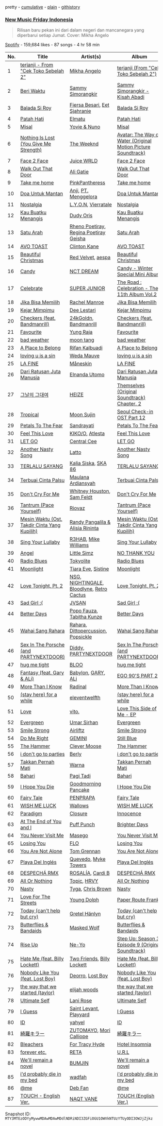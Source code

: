 pretty - [cumulative](/playlists/cumulative/37i9dQZF1DX8vAahjzdXGC.md) - [plain](/playlists/plain/37i9dQZF1DX8vAahjzdXGC) - [githistory](https://github.githistory.xyz/mackorone/spotify-playlist-archive/blob/main/playlists/plain/37i9dQZF1DX8vAahjzdXGC)

### [New Music Friday Indonesia](https://open.spotify.com/playlist/37i9dQZF1DX8vAahjzdXGC)

> Rilisan baru pekan ini dari dalam negeri dan mancanegara yang diperbarui setiap Jumat\. Cover: Mikha Angelo

[Spotify](https://open.spotify.com/user/spotify) - 159,684 likes - 87 songs - 4 hr 58 min

| No. | Title | Artist(s) | Album | Length |
|---|---|---|---|---|
| 1 | [terjanji \- From "Cek Toko Sebelah 2"](https://open.spotify.com/track/3NQ1T3sN6clo8P5i8DIneg) | [Mikha Angelo](https://open.spotify.com/artist/1TsPGD8cCf3JaSGrC7sLkf) | [terjanji \(From "Cek Toko Sebelah 2"\)](https://open.spotify.com/album/1yMKiFk1KEtaF9MB5f4ATO) | 4:18 |
| 2 | [Beri Waktu](https://open.spotify.com/track/5jN5OcPcsHge3dgj2pg0Jh) | [Sammy Simorangkir](https://open.spotify.com/artist/374NOHOFF57pYs9QOhuKJq) | [Sammy Simorangkir \- Kisah Abadi](https://open.spotify.com/album/6qbZdwGrY2vA1WkVWPoRS6) | 3:54 |
| 3 | [Balada Si Roy](https://open.spotify.com/track/5IqN3PYDiOppZEln4AQ54E) | [Fiersa Besari](https://open.spotify.com/artist/06QVnTCdjs4jPKO0487EGV), [Eet Sjahranie](https://open.spotify.com/artist/1o5v9Ql52RqXXZmWIbuFdX) | [Balada Si Roy](https://open.spotify.com/album/1FPVqPgzfIyIRwArwOKed7) | 4:11 |
| 4 | [Patah Hati](https://open.spotify.com/track/6wMZgPKc7BH4vVuS07bA2o) | [Elmatu](https://open.spotify.com/artist/2a5qh3vr6mQFCjnGd7fM8I) | [Patah Hati](https://open.spotify.com/album/5YKdcnS6abvPSsgyPkF9LH) | 4:21 |
| 5 | [Misal](https://open.spotify.com/track/4br3AKyFfsCxH6B1KgA5fd) | [Yovie & Nuno](https://open.spotify.com/artist/3DHOtJqv0Bw65ENlK4FiSF) | [Misal](https://open.spotify.com/album/0vj8E1u2oEzj470hNpoT0u) | 3:57 |
| 6 | [Nothing Is Lost \(You Give Me Strength\)](https://open.spotify.com/track/1DzJbVkBELu6jDu6q0T0tk) | [The Weeknd](https://open.spotify.com/artist/1Xyo4u8uXC1ZmMpatF05PJ) | [Avatar: The Way of Water \(Original Motion Picture Soundtrack\)](https://open.spotify.com/album/4M2Mf4pmARKGVT9MLCe3HA) | 4:27 |
| 7 | [Face 2 Face](https://open.spotify.com/track/6L4XGeAdRRC32vVJpp8MdM) | [Juice WRLD](https://open.spotify.com/artist/4MCBfE4596Uoi2O4DtmEMz) | [Face 2 Face](https://open.spotify.com/album/4Ql8xPz3NjoScZ4yM3fNFh) | 2:04 |
| 8 | [Walk Out That Door](https://open.spotify.com/track/7lABdrRyMlxMWZzU3SKWoA) | [Ali Gatie](https://open.spotify.com/artist/4rTv3Ejc7hKMtmoBOK1B4T) | [Walk Out That Door](https://open.spotify.com/album/3y3IISsJLqxm4apTYf5i5c) | 2:47 |
| 9 | [Take me home](https://open.spotify.com/track/26AmP3ukYC4Zs9lSGlh55I) | [PinkPantheress](https://open.spotify.com/artist/78rUTD7y6Cy67W1RVzYs7t) | [Take me home](https://open.spotify.com/album/4CykmPXyJzacASnoxR33ns) | 3:20 |
| 10 | [Doa Untuk Mantan](https://open.spotify.com/track/09lTyx9ZjG9VrP6Llw9N8a) | [Anji](https://open.spotify.com/artist/0b4XpbAVDPngjDTbcSWH8N), [PT\. Menggelora](https://open.spotify.com/artist/7xIzIH3j2ABEjAVJALjdXe) | [Doa Untuk Mantan](https://open.spotify.com/album/3O0SYXDiZEUveXYH7BZJml) | 4:12 |
| 11 | [Nostalgia](https://open.spotify.com/track/3aYoUdsZy82CGrVrAbRdfB) | [L.Y.O.N](https://open.spotify.com/artist/011lDaj7WzDKxGzz3pFGHA), [Vierratale](https://open.spotify.com/artist/0yz3hWDSRvBZ8V5HMYVWzp) | [Nostalgia](https://open.spotify.com/album/2UA5cEMiRKSrXpJoQBkfhB) | 3:57 |
| 12 | [Kau Buatku Menangis](https://open.spotify.com/track/4MGZp7XTVv1tr1xIFTTVfq) | [Dudy Oris](https://open.spotify.com/artist/6YPfs6tdZXvnlzgZNU3SYT) | [Kau Buatku Menangis](https://open.spotify.com/album/61JqQPVSWNqDohYhASYxKi) | 4:33 |
| 13 | [Satu Arah](https://open.spotify.com/track/0GI82zY7lUEImWCO4BABlz) | [Rheno Poetiray](https://open.spotify.com/artist/5vXUM4kWItxvIL02q96Xpr), [Regina Poetiray Geisha](https://open.spotify.com/artist/7o4uC3IhDXcHXgaTiQVD7G) | [Satu Arah](https://open.spotify.com/album/4bgbE9MDLMZLoydKgxLe40) | 3:37 |
| 14 | [AVO TOAST](https://open.spotify.com/track/7B5EbapjMpLuK7A7PJUvxn) | [Clinton Kane](https://open.spotify.com/artist/7okSU80WTrn4LXlyXYbX3P) | [AVO TOAST](https://open.spotify.com/album/4gH45jls1Zx5TSREuO53x9) | 2:41 |
| 15 | [Beautiful Christmas](https://open.spotify.com/track/3k7FTBQkstaBcYHamx9jqe) | [Red Velvet](https://open.spotify.com/artist/1z4g3DjTBBZKhvAroFlhOM), [aespa](https://open.spotify.com/artist/6YVMFz59CuY7ngCxTxjpxE) | [Beautiful Christmas](https://open.spotify.com/album/1oniugll0x2gZ3l7o4z9iG) | 3:29 |
| 16 | [Candy](https://open.spotify.com/track/27bIik73QCu8Xzt3xpG1bI) | [NCT DREAM](https://open.spotify.com/artist/1gBUSTR3TyDdTVFIaQnc02) | [Candy \- Winter Special Mini Album](https://open.spotify.com/album/6lqazNXadymQLwUh41qW2K) | 3:37 |
| 17 | [Celebrate](https://open.spotify.com/track/1z3TKT67SglIzFmHM7xxyK) | [SUPER JUNIOR](https://open.spotify.com/artist/6gzXCdfYfFe5XKhPKkYqxV) | [The Road : Celebration \- The 11th Album Vol.2](https://open.spotify.com/album/1B3ZMbdmeSFWI2WmXTD0Ny) | 3:33 |
| 18 | [Jika Bisa Memilih](https://open.spotify.com/track/2ojrZzi4qE5wgPbw3d8IXb) | [Rachel Manroe](https://open.spotify.com/artist/4C5054Vlxnz7iU385I6obf) | [Jika Bisa Memilih](https://open.spotify.com/album/0EnIjVSMRgvF2ZxtlUFRkG) | 3:57 |
| 19 | [Kejar Mimpimu](https://open.spotify.com/track/2i5C0MNK9Jkb6F4Lr3rM5H) | [Dee Lestari](https://open.spotify.com/artist/1mCcTwpEABnSVB4D8rXfRN) | [Kejar Mimpimu](https://open.spotify.com/album/0w7En0Ys3IUW5f9mLEEuoG) | 3:44 |
| 20 | [Checkers \(feat\. Bandmanrill\)](https://open.spotify.com/track/2UUEnFfWx3y3lPKiwHTknQ) | [24kGoldn](https://open.spotify.com/artist/6fWVd57NKTalqvmjRd2t8Z), [Bandmanrill](https://open.spotify.com/artist/2SyMN1PdSuQpZgrYXrkai1) | [Checkers \(feat\. Bandmanrill\)](https://open.spotify.com/album/3xszxg2o7K6EPVBpihMo4n) | 2:41 |
| 21 | [Favourite](https://open.spotify.com/track/7M2oBCN5EK8vHic9YbwsX5) | [Yung Raja](https://open.spotify.com/artist/2HXfSr5CfTPZbcqS2gyGYm) | [Favourite](https://open.spotify.com/album/5LZdSQiXEvpSMjUuvKpVBQ) | 2:17 |
| 22 | [bad weather](https://open.spotify.com/track/1B7dvUWXL8tJFtsFgbj5mm) | [moon tang](https://open.spotify.com/artist/51ZhiTtynrHq7tD4xfGZV7) | [bad weather](https://open.spotify.com/album/7GcqB2QpeFKDg4gDcaN52q) | 2:53 |
| 23 | [A Place to Belong](https://open.spotify.com/track/4lun8QvR4sKXK1undQgIr7) | [Rifan Kalbuadi](https://open.spotify.com/artist/6dO5K9GKFs1yW4fHZLI3ys) | [A Place to Belong](https://open.spotify.com/album/14EI3GUx9auJPVLWh612jE) | 3:58 |
| 24 | [loving u is a sin](https://open.spotify.com/track/3haoWZlbnaggz6YoCJrY9e) | [Weda Mauve](https://open.spotify.com/artist/1Gug2KeUuhhVUW8WTIYIH6) | [loving u is a sin](https://open.spotify.com/album/40cqrsaOT5pFmMW8rI4krz) | 2:59 |
| 25 | [LA FINE](https://open.spotify.com/track/6DPE8tGV9lzKALNnvuY9dS) | [Måneskin](https://open.spotify.com/artist/0lAWpj5szCSwM4rUMHYmrr) | [LA FINE](https://open.spotify.com/album/5eZ98aKCgAQmEYNtueCoJK) | 3:20 |
| 26 | [Dari Ratusan Juta Manusia](https://open.spotify.com/track/5BzsHGgA6xE44g5ueZrIU3) | [Elnanda Utomo](https://open.spotify.com/artist/6dgv120gsfBBDSJ4XCLkgi) | [Dari Ratusan Juta Manusia](https://open.spotify.com/album/7rM6R51WszpZa0sglUsT8H) | 3:29 |
| 27 | [그날의 그대여](https://open.spotify.com/track/01Phm3foggf3vXgAbQy1ht) | [HEIZE](https://open.spotify.com/artist/5dCvSnVduaFleCnyy98JMo) | [Themselves \(Original Soundtrack\) Chapter\. 2](https://open.spotify.com/album/38pMPeUiYvIIFLnySQoLt6) | 4:13 |
| 28 | [Tropical](https://open.spotify.com/track/0mChhyeHONd7iEiyfETprG) | [Moon Sujin](https://open.spotify.com/artist/36MQil20hjOpG5f52NQ4du) | [Seoul Check\-in OST Part 12](https://open.spotify.com/album/3oMeuwSCtpt0e1ln0o4IHO) | 3:04 |
| 29 | [Petals To The Fear](https://open.spotify.com/track/7L4wpYLbqYjZvUx4npN6HB) | [Sandrayati](https://open.spotify.com/artist/5rF3UasE0KYra7muGoKpzF) | [Petals To The Fear](https://open.spotify.com/album/4stsQ2PU1kAx5ySaHk3Fmn) | 2:28 |
| 30 | [Feel This Love](https://open.spotify.com/track/3JKllHjbLp56oRExQRnbAr) | [KIKO/O](https://open.spotify.com/artist/2BvoWIqtmTwqBRqdHiHuKm), [Atlesta](https://open.spotify.com/artist/60bdlCy6b211wIIrNKUWjU) | [Feel This Love](https://open.spotify.com/album/5g8ZhcJuUMnobkn9weEhan) | 3:32 |
| 31 | [LET GO](https://open.spotify.com/track/3zkyus0njMCL6phZmNNEeN) | [Central Cee](https://open.spotify.com/artist/5H4yInM5zmHqpKIoMNAx4r) | [LET GO](https://open.spotify.com/album/1QYPAEk2Ksj3WPv3mvoDnL) | 2:54 |
| 32 | [Another Nasty Song](https://open.spotify.com/track/6lABMzDz2QUqZXRPvQIkuJ) | [Latto](https://open.spotify.com/artist/3MdXrJWsbVzdn6fe5JYkSQ) | [Another Nasty Song](https://open.spotify.com/album/6lFb5yNr5P8oniP9OfDuNb) | 2:24 |
| 33 | [TERLALU SAYANG](https://open.spotify.com/track/6PBdUcdgXCnz4sy6Jo7DBP) | [Kalia Siska](https://open.spotify.com/artist/70hsEvlt6YZPT97UIvzpEu), [SKA 86](https://open.spotify.com/artist/5YFoDJ3lf1jKYDkjTUcoJg) | [TERLALU SAYANG](https://open.spotify.com/album/5iDXLLqUYSVylB69hrf8Hq) | 5:46 |
| 34 | [Terbuai Cinta Palsu](https://open.spotify.com/track/0Lp52eUNJAfjMVz7jzKOHp) | [Maulana Ardiansyah](https://open.spotify.com/artist/5slzK5PyXf1nxwlrlSj2La) | [Terbuai Cinta Palsu](https://open.spotify.com/album/0HLmj3fM9wlsqzNutT2AcP) | 4:56 |
| 35 | [Don't Cry For Me](https://open.spotify.com/track/2OUJj5upivZyb4mUCEoQp7) | [Whitney Houston](https://open.spotify.com/artist/6XpaIBNiVzIetEPCWDvAFP), [Sam Feldt](https://open.spotify.com/artist/20gsENnposVs2I4rQ5kvrf) | [Don't Cry For Me](https://open.spotify.com/album/3Dxx5keo6wkJXBwRXdqZUb) | 3:19 |
| 36 | [Tantrum \(Pace Yourself\)](https://open.spotify.com/track/2kdrWIKIhCulhFBAzd4Sed) | [Riovaz](https://open.spotify.com/artist/1bhZt10yZVCJfp3HaNxJv8) | [Tantrum \(Pace Yourself\)](https://open.spotify.com/album/61SNblTHomXBXufr1FM9Qt) | 2:03 |
| 37 | [Mesin Waktu \(Ost\. Takdir Cinta Yang Kupilih\)](https://open.spotify.com/track/1OXBipKqfaXImHy2DeOyHn) | [Randy Pangalila & Alisia Rininta](https://open.spotify.com/artist/4ViV0wyzfY9GnV28ZtDcbV) | [Mesin Waktu \(Ost\. Takdir Cinta Yang Kupilih\)](https://open.spotify.com/album/1O4sFg4qvQ0k69kXnDeZ2X) | 4:35 |
| 38 | [Sing Your Lullaby](https://open.spotify.com/track/3LGqmgDKefGR9zp3h92VmW) | [R3HAB](https://open.spotify.com/artist/6cEuCEZu7PAE9ZSzLLc2oQ), [Mike Williams](https://open.spotify.com/artist/3IpvVrP3VLhruTmnququq7) | [Sing Your Lullaby](https://open.spotify.com/album/61nC52SUGV19X5i0VJoyoa) | 3:42 |
| 39 | [Angel](https://open.spotify.com/track/4pGxnHLyli1TLkRFHyBxo0) | [Little Simz](https://open.spotify.com/artist/6eXZu6O7nAUA5z6vLV8NKI) | [NO THANK YOU](https://open.spotify.com/album/57263zG8Md6XZ9lBUPPYCm) | 5:52 |
| 40 | [Radio Blues](https://open.spotify.com/track/3axyZ2sK4a8xsXh95Gz2id) | [Tokyolite](https://open.spotify.com/artist/5B5CUIyGVsu1aJdLvqH2m5) | [Radio Blues](https://open.spotify.com/album/0J7twHc4JLiMeKLYnH2dJy) | 3:01 |
| 41 | [Moonlight](https://open.spotify.com/track/3fsysiUDYIZLuZPX7ewMMa) | [Tiara Eve](https://open.spotify.com/artist/3kio6eSaWyIYN9oUvQy6ij), [Sistine](https://open.spotify.com/artist/5ilVkrQdSdHHhss0NApuy6) | [Moonlight](https://open.spotify.com/album/4ed7He2rKb6FkhuKp54kVm) | 3:36 |
| 42 | [Love Tonight, Pt\. 2](https://open.spotify.com/track/4Kt0GI34vHwLw4jlnKeCdY) | [NSG](https://open.spotify.com/artist/1ZfGh4cgVP6taqy00naPhl), [NIGHTINGALE](https://open.spotify.com/artist/1BjY8OlzCH17snJo69ZGnc), [Bloodlyne](https://open.spotify.com/artist/6r2NRFjucCptbMJHvRtLXL), [Retro Cactus](https://open.spotify.com/artist/6aEHYwalIVWmgVOBMYwMx3) | [Love Tonight, Pt\. 2](https://open.spotify.com/album/1CW9GZRiosTy12fUeXPISf) | 3:25 |
| 43 | [Sad Girl :\(](https://open.spotify.com/track/4M0IGuPS2SCkNenz6FDG2H) | [JVSAN](https://open.spotify.com/artist/1xA9kgJzlNa0CRc5ddVeJc) | [Sad Girl :\(](https://open.spotify.com/album/56plU3pezZzzzI5i2y41XV) | 2:04 |
| 44 | [Better Days](https://open.spotify.com/track/0N6LjAOLVv8XmJmxYzeyc5) | [Popo Fauza](https://open.spotify.com/artist/4JpceQzMIN7UaS6wSUuQb8), [Tabitha Kunze](https://open.spotify.com/artist/6B1ZiNpkyJ0NYv3X01vG5u) | [Better Days](https://open.spotify.com/album/75GwmK0CcQPaM2fCBrOWXN) | 3:31 |
| 45 | [Wahai Sang Rahara](https://open.spotify.com/track/2A0eVqtGBUsZLR7X5bG4a3) | [Rahara](https://open.spotify.com/artist/48RPzUPIqKTqfx3LE2VthB), [Dittopercussion](https://open.spotify.com/artist/1eutgkH0wqxKQNa3K2af7L), [Popsickle](https://open.spotify.com/artist/3cR3YTiVngJTX0z7zXFeid) | [Wahai Sang Rahara](https://open.spotify.com/album/0JzPTrQuzvdTW9cQsoIVol) | 3:51 |
| 46 | [Sex In The Porsche \(and PARTYNEXTDOOR\)](https://open.spotify.com/track/33RTe6MAxEno83JSdpObQr) | [Diddy](https://open.spotify.com/artist/59wfkuBoNyhDMQGCljbUbA), [PARTYNEXTDOOR](https://open.spotify.com/artist/2HPaUgqeutzr3jx5a9WyDV) | [Sex In The Porsche \(and PARTYNEXTDOOR\)](https://open.spotify.com/album/0uHHoKJvLxf4gGRhyTUpjy) | 3:33 |
| 47 | [hug me tight](https://open.spotify.com/track/1Ev5WziK8PYoSpNYJKd5qg) | [BLOO](https://open.spotify.com/artist/3ghCvruix2FYZ81DHRlOt1) | [hug me tight](https://open.spotify.com/album/5RhnakiAQ918ouBJxadpyY) | 2:07 |
| 48 | [Fantasy \(feat\. Gary & ALi\)](https://open.spotify.com/track/1QOot7m7p0cDBL0Ei4qpCJ) | [Babylon](https://open.spotify.com/artist/3P16F9giedxmc5238b66bo), [GARY](https://open.spotify.com/artist/5myBH2YqzOgyWoTKCsydAi), [ALi](https://open.spotify.com/artist/62CcVzIaV3dNGEmE12YAL9) | [EGO 90'S PART 2](https://open.spotify.com/album/7zCPiOJpqtj70zmIjZIo0c) | 3:48 |
| 49 | [More Than I Know](https://open.spotify.com/track/1c0IXf9HVeTyt6OFxKSpaR) | [Radinal](https://open.spotify.com/artist/7jtCIfuhpqFUoFax7JE0Jg) | [More Than I Know](https://open.spotify.com/album/6aTcUvccWCCmZfNIRXwBo8) | 3:48 |
| 50 | [\(stay here\) for a while](https://open.spotify.com/track/7ITUmCohDlD7B1aNnQUuc5) | [eleventwelfth](https://open.spotify.com/artist/2obLLc4blv37GYbFwqyE3t) | [\(stay here\) for a while](https://open.spotify.com/album/2lagvaT1M17CnirnR8OAjS) | 3:40 |
| 51 | [Love](https://open.spotify.com/track/1jHBDv0BfjsL89RrTcM0qZ) | [vito.](https://open.spotify.com/artist/76qlBev2S8MtsJSHxEgoJ0) | [Love This Side of Me \- EP](https://open.spotify.com/album/3WDwV2pzR5ztznUh2whBW2) | 3:34 |
| 52 | [Evergreen](https://open.spotify.com/track/6nFXwyXHK8BA1L56Jnv9Kt) | [Umar Sirhan](https://open.spotify.com/artist/1aBGLr4Mt61I8hhejBgNnk) | [Evergreen](https://open.spotify.com/album/48eCVaW8ouy6RgOMKfH1wK) | 4:19 |
| 53 | [Smile Strong](https://open.spotify.com/track/530WDYYFlq4JAqaEHwbXnZ) | [Airliftz](https://open.spotify.com/artist/4O2Gfcx2x2dIrFdFrrf0PY) | [Smile Strong](https://open.spotify.com/album/3Fq1Yg1KClkcoFzsa3BnND) | 3:00 |
| 54 | [Do Me Right](https://open.spotify.com/track/419qEKI3RalGHPVzEDQeNY) | [GEMINI](https://open.spotify.com/artist/67IWlRdLy3UcfY3q968euj) | [Still Blue](https://open.spotify.com/album/5NVdE7fnUNSfJ7Taka31IF) | 3:25 |
| 55 | [The Hammer](https://open.spotify.com/track/7zK7le2FBMNUfxIRlkqSBz) | [Clever Moose](https://open.spotify.com/artist/2KJmJyWOQIpmLSPy4cPXIA) | [The Hammer](https://open.spotify.com/album/669t4VamiMvCkAgTDvADcB) | 2:56 |
| 56 | [i don't go to parties](https://open.spotify.com/track/11f0HDA9ledfMVATMTPq0A) | [Berly](https://open.spotify.com/artist/6U9EnTzy0ihpx4mgs9mfud) | [i don't go to parties](https://open.spotify.com/album/6rgIcVxfQzQNtjBPhr8nfy) | 2:56 |
| 57 | [Takkan Pernah Mati](https://open.spotify.com/track/2YXzHOCt0MrcKF79588a2D) | [Warna](https://open.spotify.com/artist/4iDEBTV3KD21QaxgS9Yst0) | [Takkan Pernah Mati](https://open.spotify.com/album/4IQWSyiRsCw1SFTiiNrtef) | 4:04 |
| 58 | [Bahari](https://open.spotify.com/track/4ZCluDGVb93mRDDW8GrPJp) | [Pagi Tadi](https://open.spotify.com/artist/4p1nILqsh3WCLqzevbQexf) | [Bahari](https://open.spotify.com/album/5JhRIbzwF2wiMDtZLJXEXu) | 4:14 |
| 59 | [I Hope You Die](https://open.spotify.com/track/3APupcckOdS9qT1AKvghU3) | [Goodmorning Pancake](https://open.spotify.com/artist/7Bezyy4h6Ftw2pjtq8NcbE) | [I Hope You Die](https://open.spotify.com/album/0VMubKy7eSXdE0hm7hIMQg) | 3:09 |
| 60 | [Fairy Tale](https://open.spotify.com/track/5i9Do4qEm2rZ6Xbtaqeosn) | [PENPRAPA](https://open.spotify.com/artist/4ZF777onMoSRG9Sf2tQDuU) | [Fairy Tale](https://open.spotify.com/album/7lq41nLsxEsObMnrdAlBHX) | 3:13 |
| 61 | [WISH ME LUCK](https://open.spotify.com/track/3jOguPISqOdYbXW3AEfaIi) | [Wallows](https://open.spotify.com/artist/0NIPkIjTV8mB795yEIiPYL) | [WISH ME LUCK](https://open.spotify.com/album/2WQyNqZQwbO16FHAr6vVZS) | 3:23 |
| 62 | [Paradigm](https://open.spotify.com/track/0Z02FyLao6mXqavdOOHqzH) | [Closure](https://open.spotify.com/artist/0eOrRFpfzF00LtFZ9tZ71V) | [Innocence](https://open.spotify.com/album/6jrDWwOwl6qXIcVYdRxfd2) | 3:40 |
| 63 | [At The End of You and I](https://open.spotify.com/track/0jpRUQgbwOwRYxKQSOLhHE) | [Puff Punch](https://open.spotify.com/artist/0ZF8FUprTy8x4eAJO8Jtyx) | [Brighter Days](https://open.spotify.com/album/0WIU7w0fq1XlGt0NaYob4B) | 1:40 |
| 64 | [You Never Visit Me](https://open.spotify.com/track/04nzvWWsX2TDl0mjpBVeWd) | [Masego](https://open.spotify.com/artist/3ycxRkcZ67ALN3GQJ57Vig) | [You Never Visit Me](https://open.spotify.com/album/31B0I1DLGYsV7RF2Dszunr) | 3:50 |
| 65 | [Losing You](https://open.spotify.com/track/146pr47LcU6HE5TQ6mgiSX) | [FLO](https://open.spotify.com/artist/0s4kXsjYeH0S1xRyVGN4NO) | [Losing You](https://open.spotify.com/album/1nVNtqccCdtzc3N9uKqXXl) | 3:44 |
| 66 | [You Are Not Alone](https://open.spotify.com/track/1p5XERqVW5EnTRoR3I5mBQ) | [Tom Grennan](https://open.spotify.com/artist/5SHxzwjek1Pipl1Yk11UHv) | [You Are Not Alone](https://open.spotify.com/album/68exeZ4qrJuj2Axr5uiKfx) | 2:45 |
| 67 | [Playa Del Inglés](https://open.spotify.com/track/2t6IxTASaSFkZEt61tQ6W6) | [Quevedo](https://open.spotify.com/artist/52iwsT98xCoGgiGntTiR7K), [Myke Towers](https://open.spotify.com/artist/7iK8PXO48WeuP03g8YR51W) | [Playa Del Inglés](https://open.spotify.com/album/1MgW79L1nRyxWHOCu4nxR9) | 3:57 |
| 68 | [DESPECHÁ RMX](https://open.spotify.com/track/4CD623yLJVvKJxUyzaTqtC) | [ROSALÍA](https://open.spotify.com/artist/7ltDVBr6mKbRvohxheJ9h1), [Cardi B](https://open.spotify.com/artist/4kYSro6naA4h99UJvo89HB) | [DESPECHÁ RMX](https://open.spotify.com/album/4czxiqSwyeZK7y5r9GNWXP) | 2:50 |
| 69 | [All Or Nothing](https://open.spotify.com/track/2AcKLW30dJ03qXsGU3RehH) | [Topic](https://open.spotify.com/artist/0u6GtibW46tFX7koQ6uNJZ), [HRVY](https://open.spotify.com/artist/28y6CyJNkGNjJQKrlx4AmN) | [All Or Nothing](https://open.spotify.com/album/1RbpoiBzVURNZ86m1f32y5) | 2:27 |
| 70 | [Nasty](https://open.spotify.com/track/0WlotBaAKbCwFTRnrypGpu) | [Tyga](https://open.spotify.com/artist/5LHRHt1k9lMyONurDHEdrp), [Chris Brown](https://open.spotify.com/artist/7bXgB6jMjp9ATFy66eO08Z) | [Nasty](https://open.spotify.com/album/4vP2T7n2mNQlyib3eMGjbO) | 3:28 |
| 71 | [Love For The Streets](https://open.spotify.com/track/7k5lDslyLbcykzUOPGEdKR) | [Young Dolph](https://open.spotify.com/artist/3HiuzBlSW7pGDXlSFMhO2g) | [Paper Route Frank](https://open.spotify.com/album/7tXLv9wbiC5Jf1o4nHZY4S) | 3:06 |
| 72 | [Today \(can't help but cry\)](https://open.spotify.com/track/34uL0b0ekds3vN3jgfpsqS) | [Gretel Hänlyn](https://open.spotify.com/artist/39HYn2OCDJFkUauHXqwBsG) | [Today \(can't help but cry\)](https://open.spotify.com/album/71HtRi6nvIXWQgrgnfz0kb) | 4:12 |
| 73 | [Butterflies & Bandaids](https://open.spotify.com/track/4mU0GgWkV6X1IEuIXtrAGe) | [Masked Wolf](https://open.spotify.com/artist/1uU7g3DNSbsu0QjSEqZtEd) | [Butterflies & Bandaids](https://open.spotify.com/album/75mjArJOL2mVqNNhqMTh2A) | 2:05 |
| 74 | [Rise Up](https://open.spotify.com/track/1zPl3KAqFcIOTC9b2hsS3f) | [Ne\-Yo](https://open.spotify.com/artist/21E3waRsmPlU7jZsS13rcj) | [Step Up: Season 3, Episode 9 \(Original Soundtrack\)](https://open.spotify.com/album/51i1NJjB1kpCJNBSLaJJqk) | 2:43 |
| 75 | [Hate Me \(feat\. Billy Lockett\)](https://open.spotify.com/track/288rR07jQ5tckfhifwqwqZ) | [Two Friends](https://open.spotify.com/artist/44Ewva5aHOX00EwaX2D2mh), [Billy Lockett](https://open.spotify.com/artist/2lKeiALM1T2TZrOiTYlLNA) | [Hate Me \(feat\. Billy Lockett\)](https://open.spotify.com/album/3cI1RaMYJNEsMJgxLsV5jV) | 3:11 |
| 76 | [Nobody Like You \(feat\. Lost Boy\)](https://open.spotify.com/track/0tI7SJjaezftm7xOaaIG2u) | [Deorro](https://open.spotify.com/artist/6VD4UEUPvtsemqD3mmTqCR), [Lost Boy](https://open.spotify.com/artist/4PRItSqasFLl62nmQVBq0C) | [Nobody Like You \(feat\. Lost Boy\)](https://open.spotify.com/album/6ZLME08avWNb8HM2nGGCHv) | 2:45 |
| 77 | [the way that we started \(taylor\)](https://open.spotify.com/track/36AWmLYL4tMTfZseHQHoVl) | [elijah woods](https://open.spotify.com/artist/3IR6DvP0x2a6oUSist9UMu) | [the way that we started \(taylor\)](https://open.spotify.com/album/4epDMTI9SL9TRfiuDpbwFO) | 3:24 |
| 78 | [Ultimate Self](https://open.spotify.com/track/2DhdPfwL8RBRFekTrXM1Rj) | [Lani Rose](https://open.spotify.com/artist/7bdI7Q9ffxcej6cfVUktvb) | [Ultimate Self](https://open.spotify.com/album/7GNJ7E8VAFTktjPHM5xFbd) | 3:45 |
| 79 | [I Guess](https://open.spotify.com/track/1Q8UhAL4Ebspx05qAFGyTn) | [Saint Levant](https://open.spotify.com/artist/5ZZsFnpO7frU8h5xH1wtjT), [Playyard](https://open.spotify.com/artist/63I47oemHnVtpZGCu6rrOM) | [I Guess](https://open.spotify.com/album/1KCGlttwZbhgs9WfNoHitL) | 2:38 |
| 80 | [ID](https://open.spotify.com/track/6TDSXejROuhYHBthOKllOH) | [yahyel](https://open.spotify.com/artist/1PSuZ74d4aJt9LR4fIoBNo) | [ID](https://open.spotify.com/album/3v1UEzXlDSSkrcqSAd6GiI) | 4:41 |
| 81 | [綺羅キラー](https://open.spotify.com/track/2ZaTpgdhU8MKpiujnBGPoa) | [ZUTOMAYO](https://open.spotify.com/artist/38WbKH6oKAZskBhqDFA8Uj), [Mori Calliope](https://open.spotify.com/artist/1PhE6rv0146ZTQosoPDjk8) | [綺羅キラー](https://open.spotify.com/album/24HE9Q8LrZupbkTmux0U9O) | 4:13 |
| 82 | [Bleachers](https://open.spotify.com/track/1Iw0F6t71sem5PWGhPnKoN) | [For Tracy Hyde](https://open.spotify.com/artist/6D4CyQKY5fDsjK5qKNfqDy) | [Hotel Insomnia](https://open.spotify.com/album/5gUvrb0y7rmxfjnhhGDZKh) | 2:14 |
| 83 | [forever etc.](https://open.spotify.com/track/7hFKcpYPDLZkIFsHmcJsfw) | [RETA](https://open.spotify.com/artist/2l7HsagjXMw1994RTTxA0j) | [U.R.L](https://open.spotify.com/album/4a8F2FLbcBXu4URHFfNqd8) | 2:45 |
| 84 | [We'll remain a novel](https://open.spotify.com/track/6wm9C6RDGE3JoHZJTnB0Pv) | [BUMJIN](https://open.spotify.com/artist/3vljSA6N2aSE8U3OhNFkPy) | [We'll remain a novel](https://open.spotify.com/album/5h8k1Glt3vRzp1ELV08i42) | 4:34 |
| 85 | [i'd probably die in my bed](https://open.spotify.com/track/0Tc3VFHylUypUKv8xksgzM) | [wadfah](https://open.spotify.com/artist/4VLJF0kk8HDMK7VPDctSzo) | [i'd probably die in my bed](https://open.spotify.com/album/0pLSKAQGMVVCsz6rYW9XH2) | 2:50 |
| 86 | [@me](https://open.spotify.com/track/6skug6ULgAufRG35n6SgIi) | [Deb Fan](https://open.spotify.com/artist/7s1vLo9XJCtiFWWzidpl9m) | [@me](https://open.spotify.com/album/5DS8PrqGptm1Fes5NX7wrs) | 1:45 |
| 87 | [TOUCH \- English Ver.](https://open.spotify.com/track/0Mfo0O3o28cwg5nhnC3DMW) | [NAQT VANE](https://open.spotify.com/artist/4HzUr7Nr82O1bLSB78jWVR) | [TOUCH \(English Ver.\)](https://open.spotify.com/album/4JY5h0hrhPu1Vj8kkY5rGY) | 3:04 |

Snapshot ID: `MTY3MTEzODYyMywwMDAwMDAwMDdlNDRiNDI3ZGFiOGU1OWVkNTUzYTUyODI3OWJjZjkz`

